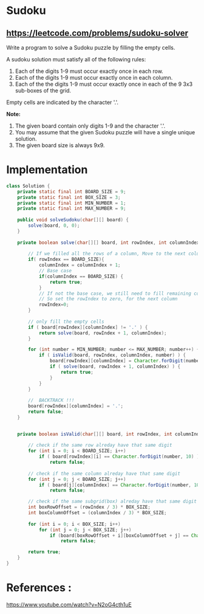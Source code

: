 # Sudoku
## https://leetcode.com/problems/sudoku-solver

Write a program to solve a Sudoku puzzle by filling the empty cells.

A sudoku solution must satisfy all of the following rules:

1. Each of the digits 1-9 must occur exactly once in each row.
2. Each of the digits 1-9 must occur exactly once in each column.
3. Each of the the digits 1-9 must occur exactly once in each of the 9 3x3 sub-boxes of the grid.

Empty cells are indicated by the character '.'.

**Note:**

1. The given board contain only digits 1-9 and the character '.'.
2. You may assume that the given Sudoku puzzle will have a single unique solution.
3. The given board size is always 9x9.

# Implementation

```java
class Solution {
    private static final int BOARD_SIZE = 9;
    private static final int BOX_SIZE = 3;
    private static final int MIN_NUMBER = 1;
	private static final int MAX_NUMBER = 9;
    
    public void solveSudoku(char[][] board) {
        solve(board, 0, 0);
    }
    
    private boolean solve(char[][] board, int rowIndex, int columnIndex) {
		
		// If we filled all the rows of a column, Move to the next column
		if( rowIndex == BOARD_SIZE){
			columnIndex = columnIndex + 1;
			// Base case
			if(columnIndex == BOARD_SIZE) {
				return true;
			}
			// If not the base case, we still need to fill remaining columns
			// So set the rowIndex to zero, for the next column
			rowIndex=0;
		}
				
		// only fill the empty cells
		if ( board[rowIndex][columnIndex] != '.' ) { 
			return solve(board, rowIndex + 1, columnIndex);
		}

		for (int number = MIN_NUMBER; number <= MAX_NUMBER; number++) {
			if ( isValid(board, rowIndex, columnIndex, number) ) {
				board[rowIndex][columnIndex] = Character.forDigit(number, 10); 
				if ( solve(board, rowIndex + 1, columnIndex) ) {
					return true;
				}		
			}
		}
		
		//  BACKTRACK !!!
		board[rowIndex][columnIndex] = '.'; 
		return false;
	}

    
    private boolean isValid(char[][] board, int rowIndex, int columnIndex, int number) {
		
		// check if the same row alreday have that same digit
		for (int i = 0; i < BOARD_SIZE; i++) 
			if ( board[rowIndex][i] == Character.forDigit(number, 10) )
				return false;
		
		// check if the same column alreday have that same digit
		for (int j = 0; j < BOARD_SIZE; j++) 
			if ( board[j][columnIndex] == Character.forDigit(number, 10) )
				return false;

		// check if the same subgrid(box) alreday have that same digit
		int boxRowOffset = (rowIndex / 3) * BOX_SIZE;
		int boxColumnOffset = (columnIndex / 3) * BOX_SIZE;
		
		for (int i = 0; i < BOX_SIZE; i++)
			for (int j = 0; j < BOX_SIZE; j++)
				if (board[boxRowOffset + i][boxColumnOffset + j] == Character.forDigit(number, 10))
					return false;

		return true;
	}
}
```

# References :
https://www.youtube.com/watch?v=N2oG4cth1uE
